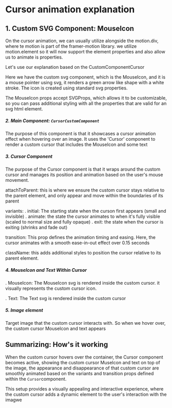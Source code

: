 # Cursor animation explanation

## 1. Custom SVG Component: MouseIcon

On the cursor animation, we can usually utilize alongside the motion.div, where te motion is part of the framer-motion
library. we utilize motion.element so it will now support the element properties and also allow us to animate is properties.

Let's use our explanation based on the CustomComponentCursor

Here we have the custom svg component, which is the MouseIcon, and it is a mouse pointer using svg, it renders a green arrow
like shape with a white stroke. The icon is created using standard svg properties.

The MouseIcon props accept SVGProps<SVGElement>, which allows it to be customizable, so you can pass additional styling
with all the properties that are valid for an svg html element.

##### 2. Main Component: `CursorCustomComponent`

The purpose of this component is that it showcases a cursor animation effect when hovering over an image. It uses the 'Cursor'
component to render a custom cursor that includes the MouseIcon and some text

##### 3. Cursor Component 

The purpose of the Cursor component is that it wraps around the custom cursor and manages its position and animation
based on the user's mouse movement.

attachToParent: this is where we ensure the custom cursor stays relative to the parent element, and only appear and move
within the boundaries of its parent

variants:
  . initial: The starting state when the curson first appears (small and invisible)
  . animate: the state the cursor animates to when it's fully visible (scaled to normal size and fully opaque)
  . exit: the state when the cursor is exiting (shrinks and fade out)

transition: This prop defines the animation timing and easing. Here, the cursor animates with a smooth ease-in-out effect
over 0.15 seconds

className: this adds additional styles to position the cursor relative to its parent element.

##### 4. MouseIcon and Text Within Cursor

. MouseIcon: The MouseIcon svg is rendered inside the custom cursor. it visually represents the custom cursor icon.

. Text: The Text svg is rendered inside the custom cursor

##### 5. Image element

Target image that the custom cursor interacts with. So when we hover over, the custom cursor MouseIcon and text appears


## Summarizing: How's it working

When the custom cursor hovers over the container, the Cursor component becomes active, showing the custom cursor MuseIcon
and text on top of the image, the appearance and disappearance of that custom cursor are smoothly animated based on the
variants and transition props defined within the `Cursor`component.

This setup provides a visually appealing and interactive experience, where the custom cursor adds a dynamic element to the
user's interaction with the imagwe